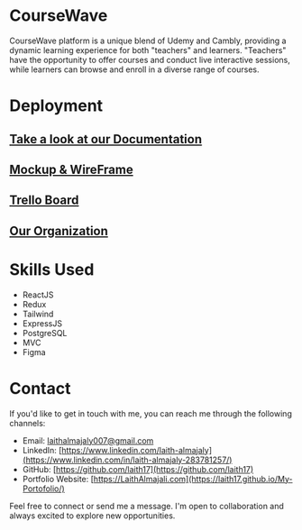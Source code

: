 # CourseWave

CourseWave platform is a unique blend of Udemy and Cambly, providing a dynamic learning experience for both "teachers" and learners. "Teachers" have the opportunity to offer courses and conduct live interactive sessions, while learners can browse and enroll in a diverse range of courses.

# Deployment

## [Take a look at our Documentation](https://docs.google.com/document/d/1-LN7JbR3q-Wmb_4S-L__-dzRhxXz14Hl/edit?usp=sharing&ouid=109805494012661434514&rtpof=true&sd=true)

## [Mockup & WireFrame](https://www.figma.com/file/YObvIYB6fjsi4esjzpIh6r/CourseWave?type=design&node-id=0%3A1&mode=design&t=X7ya5VtdY4Aqel6Y-1)

## [Trello Board]()

## [Our Organization](https://github.com/CourseWave/CourseWave-MasterPiece)

# Skills Used

- ReactJS
- Redux
- Tailwind
- ExpressJS
- PostgreSQL
- MVC
- Figma

# Contact

If you'd like to get in touch with me, you can reach me through the following channels:

- Email: laithalmajaly007@gmail.com
- LinkedIn: [https://www.linkedin.com/laith-almajaly](https://www.linkedin.com/in/laith-almajaly-283781257/)
- GitHub: [https://github.com/laith17](https://github.com/laith17)
- Portfolio Website: [https://LaithAlmajali.com](https://laith17.github.io/My-Portofolio/)

Feel free to connect or send me a message. I'm open to collaboration and always excited to explore new opportunities.
